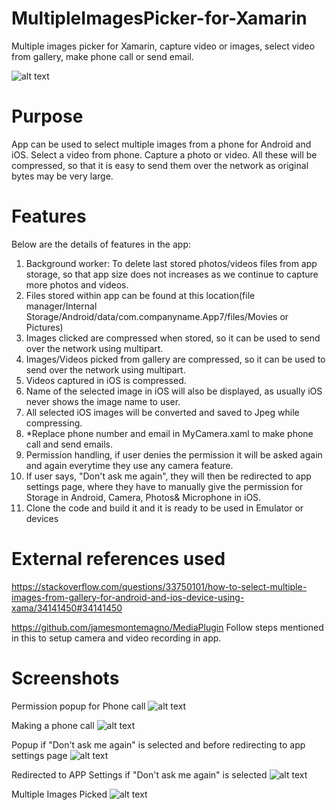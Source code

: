 # MultipleImagesPicker-for-Xamarin
Multiple images picker for Xamarin, capture video or images, select video from gallery, make phone call or send email.

![alt text](https://github.com/manpreeti16/MultipleImagesPicker-for-Xamarin/blob/master/multipleimagesselected.jpeg)

# Purpose
App can be used to select multiple images from a phone for Android and iOS. Select a video from phone. Capture a photo or video. 
All these will be compressed, so that it is easy to send them over the network as original bytes may be very large.

# Features
Below are the details of features in the app:
1. Background worker: To delete last stored photos/videos files from app storage, so that app size does not increases as we continue to capture more photos and videos.
2. Files stored within app can be found at this location(file manager/Internal Storage/Android/data/com.companyname.App7/files/Movies or Pictures)
3. Images clicked are compressed when stored, so it can be used to send over the network using multipart.
4. Images/Videos picked from gallery are compressed, so it can be used to send over the network using multipart.
5. Videos captured in iOS is compressed.
6. Name of the selected image in iOS will also be displayed, as usually iOS never shows the image name to user.
7. All selected iOS images will be converted and saved to Jpeg while compressing. 
8. *Replace phone number and email in MyCamera.xaml to make phone call and send emails.
9. Permission handling, if user denies the permission it will be asked again and again everytime they use any camera feature.
10. If user says, "Don't ask me again", they will then be redirected to app settings page, where they have to manually give the permission for Storage in Android, Camera, Photos& Microphone in iOS.
11. Clone the code and build it and it is ready to be used in Emulator or devices

# External references used
https://stackoverflow.com/questions/33750101/how-to-select-multiple-images-from-gallery-for-android-and-ios-device-using-xama/34141450#34141450

https://github.com/jamesmontemagno/MediaPlugin
Follow steps mentioned in this to setup camera and video recording in app.

# Screenshots

Permission popup for Phone call
![alt text](https://github.com/manpreeti16/MultipleImagesPicker-for-Xamarin/blob/master/1.jpeg)

Making a phone call
![alt text](https://github.com/manpreeti16/MultipleImagesPicker-for-Xamarin/blob/master/7.jpeg)

Popup if "Don't ask me again" is selected and before redirecting to app settings page
![alt text](https://github.com/manpreeti16/MultipleImagesPicker-for-Xamarin/blob/master/6.jpeg)

Redirected to APP Settings if "Don't ask me again" is selected
![alt text](https://github.com/manpreeti16/MultipleImagesPicker-for-Xamarin/blob/master/2.jpeg)

Multiple Images Picked
![alt text](https://github.com/manpreeti16/MultipleImagesPicker-for-Xamarin/blob/master/4.jpeg)




